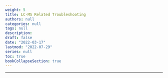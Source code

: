 ```yaml
---
weight: 5
title: LC-MS Related Troubleshooting
authors: null
categories: null
tags: null
description: 
draft: false
date: "2022-03-17"
lastmod: "2022-07-29"
series: null
toc: true
bookCollapseSection: true
---
```




<!--more-->
---
